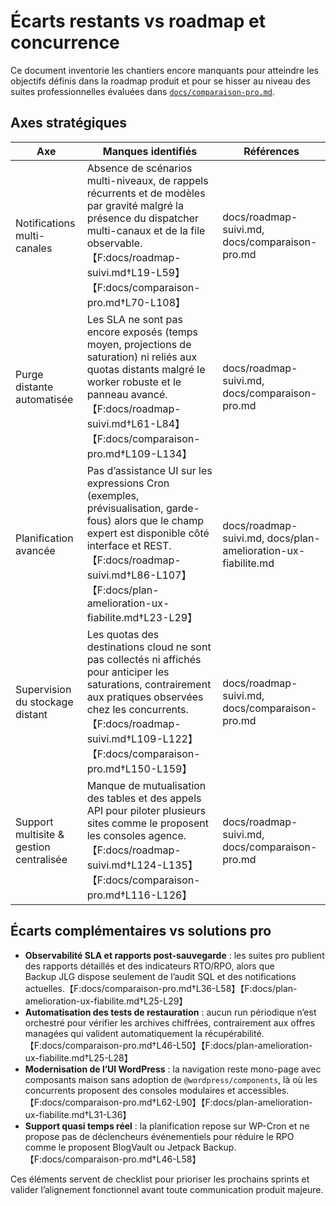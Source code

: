 # Écarts restants vs roadmap et concurrence

Ce document inventorie les chantiers encore manquants pour atteindre les objectifs définis dans la roadmap produit et pour se hisser au niveau des suites professionnelles évaluées dans [`docs/comparaison-pro.md`](comparaison-pro.md).

## Axes stratégiques

| Axe | Manques identifiés | Références |
| --- | --- | --- |
| Notifications multi-canales | Absence de scénarios multi-niveaux, de rappels récurrents et de modèles par gravité malgré la présence du dispatcher multi-canaux et de la file observable.【F:docs/roadmap-suivi.md†L19-L59】【F:docs/comparaison-pro.md†L70-L108】 | docs/roadmap-suivi.md, docs/comparaison-pro.md |
| Purge distante automatisée | Les SLA ne sont pas encore exposés (temps moyen, projections de saturation) ni reliés aux quotas distants malgré le worker robuste et le panneau avancé.【F:docs/roadmap-suivi.md†L61-L84】【F:docs/comparaison-pro.md†L109-L134】 | docs/roadmap-suivi.md, docs/comparaison-pro.md |
| Planification avancée | Pas d’assistance UI sur les expressions Cron (exemples, prévisualisation, garde-fous) alors que le champ expert est disponible côté interface et REST.【F:docs/roadmap-suivi.md†L86-L107】【F:docs/plan-amelioration-ux-fiabilite.md†L23-L29】 | docs/roadmap-suivi.md, docs/plan-amelioration-ux-fiabilite.md |
| Supervision du stockage distant | Les quotas des destinations cloud ne sont pas collectés ni affichés pour anticiper les saturations, contrairement aux pratiques observées chez les concurrents.【F:docs/roadmap-suivi.md†L109-L122】【F:docs/comparaison-pro.md†L150-L159】 | docs/roadmap-suivi.md, docs/comparaison-pro.md |
| Support multisite & gestion centralisée | Manque de mutualisation des tables et des appels API pour piloter plusieurs sites comme le proposent les consoles agence.【F:docs/roadmap-suivi.md†L124-L135】【F:docs/comparaison-pro.md†L116-L126】 | docs/roadmap-suivi.md, docs/comparaison-pro.md |

## Écarts complémentaires vs solutions pro

- **Observabilité SLA et rapports post-sauvegarde** : les suites pro publient des rapports détaillés et des indicateurs RTO/RPO, alors que Backup JLG dispose seulement de l’audit SQL et des notifications actuelles.【F:docs/comparaison-pro.md†L36-L58】【F:docs/plan-amelioration-ux-fiabilite.md†L25-L29】
- **Automatisation des tests de restauration** : aucun run périodique n’est orchestré pour vérifier les archives chiffrées, contrairement aux offres managées qui valident automatiquement la récupérabilité.【F:docs/comparaison-pro.md†L46-L50】【F:docs/plan-amelioration-ux-fiabilite.md†L25-L28】
- **Modernisation de l’UI WordPress** : la navigation reste mono-page avec composants maison sans adoption de `@wordpress/components`, là où les concurrents proposent des consoles modulaires et accessibles.【F:docs/comparaison-pro.md†L62-L90】【F:docs/plan-amelioration-ux-fiabilite.md†L31-L36】
- **Support quasi temps réel** : la planification repose sur WP-Cron et ne propose pas de déclencheurs événementiels pour réduire le RPO comme le proposent BlogVault ou Jetpack Backup.【F:docs/comparaison-pro.md†L46-L58】

Ces éléments servent de checklist pour prioriser les prochains sprints et valider l’alignement fonctionnel avant toute communication produit majeure.
